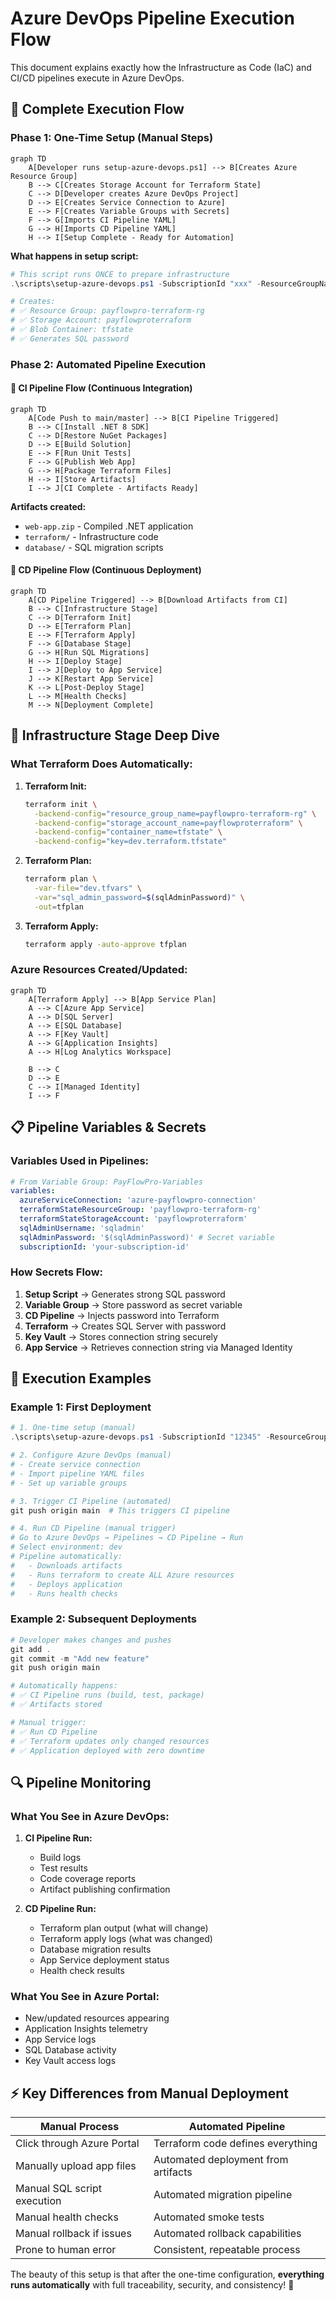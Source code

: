 # Azure DevOps Pipeline Execution Flow

This document explains exactly how the Infrastructure as Code (IaC) and CI/CD pipelines execute in Azure DevOps.

## 🔄 **Complete Execution Flow**

### **Phase 1: One-Time Setup (Manual Steps)**

```mermaid
graph TD
    A[Developer runs setup-azure-devops.ps1] --> B[Creates Azure Resource Group]
    B --> C[Creates Storage Account for Terraform State]
    C --> D[Developer creates Azure DevOps Project]
    D --> E[Creates Service Connection to Azure]
    E --> F[Creates Variable Groups with Secrets]
    F --> G[Imports CI Pipeline YAML]
    G --> H[Imports CD Pipeline YAML]
    H --> I[Setup Complete - Ready for Automation]
```

**What happens in setup script:**
```powershell
# This script runs ONCE to prepare infrastructure
.\scripts\setup-azure-devops.ps1 -SubscriptionId "xxx" -ResourceGroupName "payflowpro-terraform-rg"

# Creates:
# ✅ Resource Group: payflowpro-terraform-rg
# ✅ Storage Account: payflowproterraform
# ✅ Blob Container: tfstate
# ✅ Generates SQL password
```

### **Phase 2: Automated Pipeline Execution**

#### **🔨 CI Pipeline Flow (Continuous Integration)**

```mermaid
graph TD
    A[Code Push to main/master] --> B[CI Pipeline Triggered]
    B --> C[Install .NET 8 SDK]
    C --> D[Restore NuGet Packages]
    D --> E[Build Solution]
    E --> F[Run Unit Tests]
    F --> G[Publish Web App]
    G --> H[Package Terraform Files]
    H --> I[Store Artifacts]
    I --> J[CI Complete - Artifacts Ready]
```

**Artifacts created:**
- `web-app.zip` - Compiled .NET application
- `terraform/` - Infrastructure code
- `database/` - SQL migration scripts

#### **🚀 CD Pipeline Flow (Continuous Deployment)**

```mermaid
graph TD
    A[CD Pipeline Triggered] --> B[Download Artifacts from CI]
    B --> C[Infrastructure Stage]
    C --> D[Terraform Init]
    D --> E[Terraform Plan]
    E --> F[Terraform Apply]
    F --> G[Database Stage]
    G --> H[Run SQL Migrations]
    H --> I[Deploy Stage]
    I --> J[Deploy to App Service]
    J --> K[Restart App Service]
    K --> L[Post-Deploy Stage]
    L --> M[Health Checks]
    M --> N[Deployment Complete]
```

## 🔧 **Infrastructure Stage Deep Dive**

### **What Terraform Does Automatically:**

1. **Terraform Init:**
   ```bash
   terraform init \
     -backend-config="resource_group_name=payflowpro-terraform-rg" \
     -backend-config="storage_account_name=payflowproterraform" \
     -backend-config="container_name=tfstate" \
     -backend-config="key=dev.terraform.tfstate"
   ```

2. **Terraform Plan:**
   ```bash
   terraform plan \
     -var-file="dev.tfvars" \
     -var="sql_admin_password=$(sqlAdminPassword)" \
     -out=tfplan
   ```

3. **Terraform Apply:**
   ```bash
   terraform apply -auto-approve tfplan
   ```

### **Azure Resources Created/Updated:**

```mermaid
graph TD
    A[Terraform Apply] --> B[App Service Plan]
    A --> C[Azure App Service]
    A --> D[SQL Server]
    A --> E[SQL Database]
    A --> F[Key Vault]
    A --> G[Application Insights]
    A --> H[Log Analytics Workspace]

    B --> C
    D --> E
    C --> I[Managed Identity]
    I --> F
```

## 📋 **Pipeline Variables & Secrets**

### **Variables Used in Pipelines:**

```yaml
# From Variable Group: PayFlowPro-Variables
variables:
  azureServiceConnection: 'azure-payflowpro-connection'
  terraformStateResourceGroup: 'payflowpro-terraform-rg'
  terraformStateStorageAccount: 'payflowproterraform'
  sqlAdminUsername: 'sqladmin'
  sqlAdminPassword: '$(sqlAdminPassword)' # Secret variable
  subscriptionId: 'your-subscription-id'
```

### **How Secrets Flow:**

1. **Setup Script** → Generates strong SQL password
2. **Variable Group** → Store password as secret variable
3. **CD Pipeline** → Injects password into Terraform
4. **Terraform** → Creates SQL Server with password
5. **Key Vault** → Stores connection string securely
6. **App Service** → Retrieves connection string via Managed Identity

## 🎯 **Execution Examples**

### **Example 1: First Deployment**

```powershell
# 1. One-time setup (manual)
.\scripts\setup-azure-devops.ps1 -SubscriptionId "12345" -ResourceGroupName "payflowpro-terraform-rg"

# 2. Configure Azure DevOps (manual)
# - Create service connection
# - Import pipeline YAML files
# - Set up variable groups

# 3. Trigger CI Pipeline (automated)
git push origin main  # This triggers CI pipeline

# 4. Run CD Pipeline (manual trigger)
# Go to Azure DevOps → Pipelines → CD Pipeline → Run
# Select environment: dev
# Pipeline automatically:
#   - Downloads artifacts
#   - Runs terraform to create ALL Azure resources
#   - Deploys application
#   - Runs health checks
```

### **Example 2: Subsequent Deployments**

```powershell
# Developer makes changes and pushes
git add .
git commit -m "Add new feature"
git push origin main

# Automatically happens:
# ✅ CI Pipeline runs (build, test, package)
# ✅ Artifacts stored

# Manual trigger:
# ✅ Run CD Pipeline
# ✅ Terraform updates only changed resources
# ✅ Application deployed with zero downtime
```

## 🔍 **Pipeline Monitoring**

### **What You See in Azure DevOps:**

1. **CI Pipeline Run:**
   - Build logs
   - Test results
   - Code coverage reports
   - Artifact publishing confirmation

2. **CD Pipeline Run:**
   - Terraform plan output (what will change)
   - Terraform apply logs (what was changed)
   - Database migration results
   - App Service deployment status
   - Health check results

### **What You See in Azure Portal:**

- New/updated resources appearing
- Application Insights telemetry
- App Service logs
- SQL Database activity
- Key Vault access logs

## ⚡ **Key Differences from Manual Deployment**

| Manual Process | Automated Pipeline |
|---------------|-------------------|
| Click through Azure Portal | Terraform code defines everything |
| Manually upload app files | Automated deployment from artifacts |
| Manual SQL script execution | Automated migration pipeline |
| Manual health checks | Automated smoke tests |
| Manual rollback if issues | Automated rollback capabilities |
| Prone to human error | Consistent, repeatable process |

The beauty of this setup is that after the one-time configuration, **everything runs automatically** with full traceability, security, and consistency! 🎉